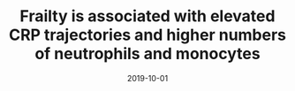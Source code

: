 ---
title: "Frailty is associated with elevated CRP trajectories and higher numbers of neutrophils and monocytes"
collection: publications
permalink: /publication/2019-Samson-et-al-Exp-Gerontol
date: 2019-10-01
venue: "Experimental Gerontology"
paperurl: '/files/Samson_et_al_2019_Frailty_is_associated_with_elevated_CRP_trajectories.pdf'
link: 'https://doi.org/10.1016/j.exger.2019.110674'
citation: 'Samson, L. D., Boots, A. M. H., Verschuren, W. M. M., Picavet, H. S. J., Engelfriet, P., & Buisman, A.-M. (2019). Frailty is associated with elevated CRP trajectories and higher numbers of neutrophils and monocytes. *Experimental Gerontology, 125, 110674.* https://doi.org/10.1016/j.exger.2019.110674'
published: true
---